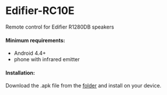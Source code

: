 # Edifier-RC10E
Remote control for Edifier R1280DB speakers

#### Minimum requirements:
- Android 4.4+
- phone with infrared emitter

#### Installation:
Download the .apk file from the [folder](https://github.com/norbert78x/Edifier-RC10E/tree/master/app/release) and install on your device.
